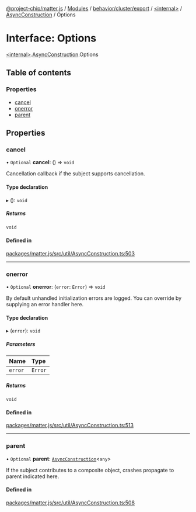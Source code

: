 [@project-chip/matter.js](../README.md) / [Modules](../modules.md) / [behavior/cluster/export](../modules/behavior_cluster_export.md) / [\<internal\>](../modules/behavior_cluster_export._internal_.md) / [AsyncConstruction](../modules/behavior_cluster_export._internal_.AsyncConstruction.md) / Options

# Interface: Options

[\<internal\>](../modules/behavior_cluster_export._internal_.md).[AsyncConstruction](../modules/behavior_cluster_export._internal_.AsyncConstruction.md).Options

## Table of contents

### Properties

- [cancel](behavior_cluster_export._internal_.AsyncConstruction.Options.md#cancel)
- [onerror](behavior_cluster_export._internal_.AsyncConstruction.Options.md#onerror)
- [parent](behavior_cluster_export._internal_.AsyncConstruction.Options.md#parent)

## Properties

### cancel

• `Optional` **cancel**: () => `void`

Cancellation callback if the subject supports cancellation.

#### Type declaration

▸ (): `void`

##### Returns

`void`

#### Defined in

[packages/matter.js/src/util/AsyncConstruction.ts:503](https://github.com/project-chip/matter.js/blob/6d3b6a5d957d88a9231d6ecab4bb41f8133112be/packages/matter.js/src/util/AsyncConstruction.ts#L503)

___

### onerror

• `Optional` **onerror**: (`error`: `Error`) => `void`

By default unhandled initialization errors are logged.  You can override by supplying an error handler here.

#### Type declaration

▸ (`error`): `void`

##### Parameters

| Name | Type |
| :------ | :------ |
| `error` | `Error` |

##### Returns

`void`

#### Defined in

[packages/matter.js/src/util/AsyncConstruction.ts:513](https://github.com/project-chip/matter.js/blob/6d3b6a5d957d88a9231d6ecab4bb41f8133112be/packages/matter.js/src/util/AsyncConstruction.ts#L513)

___

### parent

• `Optional` **parent**: [`AsyncConstruction`](behavior_cluster_export._internal_.AsyncConstruction-1.md)\<`any`\>

If the subject contributes to a composite object, crashes propagate to parent indicated here.

#### Defined in

[packages/matter.js/src/util/AsyncConstruction.ts:508](https://github.com/project-chip/matter.js/blob/6d3b6a5d957d88a9231d6ecab4bb41f8133112be/packages/matter.js/src/util/AsyncConstruction.ts#L508)
